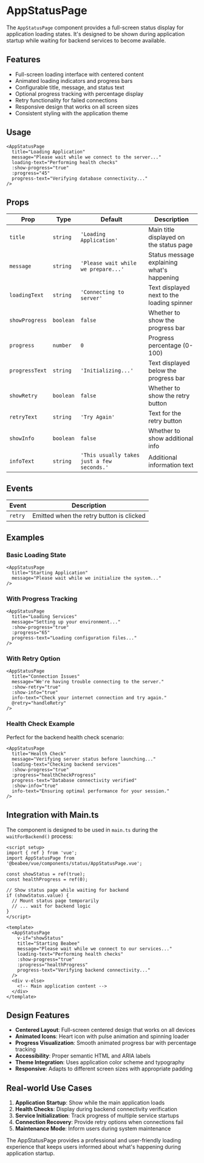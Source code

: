 # AppStatusPage

The `AppStatusPage` component provides a full-screen status display for application loading states. It's designed to be shown during application startup while waiting for backend services to become available.

## Features

- Full-screen loading interface with centered content
- Animated loading indicators and progress bars
- Configurable title, message, and status text
- Optional progress tracking with percentage display
- Retry functionality for failed connections
- Responsive design that works on all screen sizes
- Consistent styling with the application theme

## Usage

```vue
<AppStatusPage
  title="Loading Application"
  message="Please wait while we connect to the server..."
  loading-text="Performing health checks"
  :show-progress="true"
  :progress="45"
  progress-text="Verifying database connectivity..."
/>
```

## Props

| Prop           | Type      | Default                                    | Description                                |
| -------------- | --------- | ------------------------------------------ | ------------------------------------------ |
| `title`        | `string`  | `'Loading Application'`                    | Main title displayed on the status page    |
| `message`      | `string`  | `'Please wait while we prepare...'`        | Status message explaining what's happening |
| `loadingText`  | `string`  | `'Connecting to server'`                   | Text displayed next to the loading spinner |
| `showProgress` | `boolean` | `false`                                    | Whether to show the progress bar           |
| `progress`     | `number`  | `0`                                        | Progress percentage (0-100)                |
| `progressText` | `string`  | `'Initializing...'`                        | Text displayed below the progress bar      |
| `showRetry`    | `boolean` | `false`                                    | Whether to show the retry button           |
| `retryText`    | `string`  | `'Try Again'`                              | Text for the retry button                  |
| `showInfo`     | `boolean` | `false`                                    | Whether to show additional info            |
| `infoText`     | `string`  | `'This usually takes just a few seconds.'` | Additional information text                |

## Events

| Event   | Description                              |
| ------- | ---------------------------------------- |
| `retry` | Emitted when the retry button is clicked |

## Examples

### Basic Loading State

```vue
<AppStatusPage
  title="Starting Application"
  message="Please wait while we initialize the system..."
/>
```

### With Progress Tracking

```vue
<AppStatusPage
  title="Loading Services"
  message="Setting up your environment..."
  :show-progress="true"
  :progress="65"
  progress-text="Loading configuration files..."
/>
```

### With Retry Option

```vue
<AppStatusPage
  title="Connection Issues"
  message="We're having trouble connecting to the server."
  :show-retry="true"
  :show-info="true"
  info-text="Check your internet connection and try again."
  @retry="handleRetry"
/>
```

### Health Check Example

Perfect for the backend health check scenario:

```vue
<AppStatusPage
  title="Health Check"
  message="Verifying server status before launching..."
  loading-text="Checking backend services"
  :show-progress="true"
  :progress="healthCheckProgress"
  progress-text="Database connectivity verified"
  :show-info="true"
  info-text="Ensuring optimal performance for your session."
/>
```

## Integration with Main.ts

The component is designed to be used in `main.ts` during the `waitForBackend()` process:

```vue
<script setup>
import { ref } from 'vue';
import AppStatusPage from '@beabee/vue/components/status/AppStatusPage.vue';

const showStatus = ref(true);
const healthProgress = ref(0);

// Show status page while waiting for backend
if (showStatus.value) {
  // Mount status page temporarily
  // ... wait for backend logic
}
</script>

<template>
  <AppStatusPage
    v-if="showStatus"
    title="Starting Beabee"
    message="Please wait while we connect to our services..."
    loading-text="Performing health checks"
    :show-progress="true"
    :progress="healthProgress"
    progress-text="Verifying backend connectivity..."
  />
  <div v-else>
    <!-- Main application content -->
  </div>
</template>
```

## Design Features

- **Centered Layout**: Full-screen centered design that works on all devices
- **Animated Icons**: Heart icon with pulse animation and spinning loader
- **Progress Visualization**: Smooth animated progress bar with percentage tracking
- **Accessibility**: Proper semantic HTML and ARIA labels
- **Theme Integration**: Uses application color scheme and typography
- **Responsive**: Adapts to different screen sizes with appropriate padding

## Real-world Use Cases

1. **Application Startup**: Show while the main application loads
2. **Health Checks**: Display during backend connectivity verification
3. **Service Initialization**: Track progress of multiple service startups
4. **Connection Recovery**: Provide retry options when connections fail
5. **Maintenance Mode**: Inform users during system maintenance

The AppStatusPage provides a professional and user-friendly loading experience that keeps users informed about what's happening during application startup.
